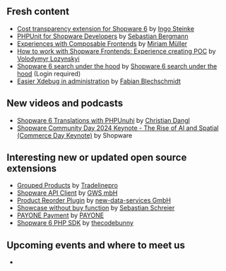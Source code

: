 ## Fresh content

* [Cost transparency extension for Shopware 6](https://dev.to/ingosteinke/cost-transparency-extension-for-shopware-6-53mb) by [Ingo Steinke](https://dev.to/ingosteinke)
* [PHPUnit for Shopware Developers](https://thephp.cc/presentations/phpunit-for-shopware-developers) by [Sebastian Bergmann](https://thephp.cc/company/consultants/sebastian-bergmann)
* [Experiences with Composable Frontends](https://sitegeist.de/_Resources/Persistent/5/6/a/c/56ac9f097be8eaaebc1ff819785e137ae2dee4d5/Shopware_Community_Day2024_Composable_Frontends.pdf) by [Miriam Müller](https://www.linkedin.com/in/mm%C3%BC/)
* [How to work with Shopware Frontends: Experience creating POC](https://itdelight.io/how-to-work-with-shopware-frontends-experience-creating-poc/) by [Volodymyr Lozynskyi](https://itdelight.io/author/volodjaloz/)
* [Shopware 6 search under the hood](https://levelup.gitconnected.com/shopware-6-search-under-the-hood-d7bdb8d9f50e) by [Shopware 6 search under the hood](https://medium.com/@drapic88) (Login required)
* [Easier Xdebug in administration](https://winkelwagen.de/2024/05/28/shopware-phpstorm-easier-xdebug-in-administration/) by [Fabian Blechschmidt](https://winkelwagen.de/author/fabianblechschmidt/)


## New videos and podcasts

* [Shopware 6 Translations with PHPUnuhi](https://www.youtube.com/watch?v=y-Io8us9D1Y) by [Christian Dangl](https://www.youtube.com/@HelloCodeDev)
* [Shopware Community Day 2024 Keynote - The Rise of AI and Spatial (Commerce Day Keynote)](https://www.youtube.com/watch?v=ehF-Kx4GsIo) by Shopware

## Interesting new or updated open source extensions

* [Grouped Products](https://github.com/tradelinepro/grouped-products) by [Tradelinepro](https://github.com/tradelinepro)
* [Shopware API Client](https://github.com/GWS-mbH/shopware-api-client) by [GWS mbH](https://github.com/GWS-mbH)
* [Product Reorder Plugin](https://github.com/new-data-services/nds-product-reorder) by [new-data-services GmbH](https://github.com/new-data-services)
* [Showcase without buy function](https://github.com/sschreier/SschreierShowcase) by [Sebastian Schreier](https://github.com/sschreier)
* [PAYONE Payment](https://github.com/PAYONE-GmbH/shopware-6) by [PAYONE](https://github.com/PAYONE-GmbH)
* [Shopware 6 PHP SDK](https://github.com/thecodebunny/NetkitchenShopwareApi) by [thecodebunny](https://github.com/thecodebunny)

## Upcoming events and where to meet us

* []()
